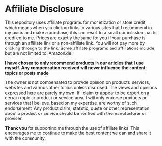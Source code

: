 # Affiliate Disclosure

This repository uses affiliate programs for monetization or store credit, which means when you click on links to various sites that I recommend in my posts and make a purchase, this can result in a small commission that is credited to me.  Prices are exactly the same for you if your purchase is through an affiliate link or a non-affiliate link. You will not pay more by clicking through to the link.
Some affiliate programs and affiliations include, but are not limited to, Amazon.de.

**I have chosen to only recommend products in our articles that I use myself.
Any compensation received will never influence the content, topics or posts made.**

The owner is not compensated to provide opinion on products, services, websites and various other topics unless disclosed. The views and opinions expressed here are purely my own. If I claim or appear to be expert on a certain topic or product or service area, I will only endorse products or services that I believe, based on my expertise, are worthy of such endorsement. Any product claim, statistic, quote or other representation about a product or service should be verified with the manufacturer or provider.

**Thank you** for supporting me through the use of affiliate links.  This encourages me to continue to make the best content we can and share it with the community.
